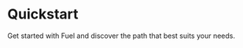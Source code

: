 # Quickstart

Get started with Fuel and discover the path that best suits your needs.

<QuickstartCards/>
